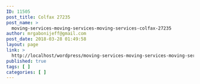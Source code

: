 ```yaml
---
ID: 11505
post_title: Colfax 27235
post_name: >
  moving-services-moving-services-moving-services-colfax-27235
author: mrgabonijeff@gmail.com
post_date: 2018-03-28 01:49:58
layout: page
link: >
  http://localhost/wordpress/moving-services-moving-services-moving-services-colfax-27235/
published: true
tags: [ ]
categories: [ ]
---
```

